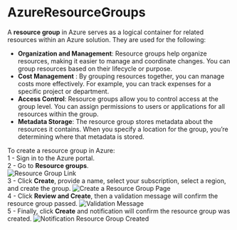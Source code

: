 # AzureResourceGroups
A <b>resource group</b> in Azure serves as a logical container for related resources within an Azure solution. They are used for the following:
<ul>
  <li><b>Organization and Management</b>: Resource groups help organize resources, making it easier to manage and coordinate changes. You can group resources based on their lifecycle or purpose.</li>
  <li><b>Cost Management</b> : By grouping resources together, you can manage costs more effectively. For example, you can track expenses for a specific project or department.</li>
  <li><b>Access Control</b>: Resource groups allow you to control access at the group level. You can assign permissions to users or applications for all resources within the group.</li>
  <li><b>Metadata Storage</b>: The resource group stores metadata about the resources it contains. When you specify a location for the group, you’re determining where that metadata is stored.</li>
</ul>

To create a resource group in Azure:<br/>
1 - Sign in to the Azure portal.<br/>
2 - Go to <b>Resource groups</b>.<br/>
<img alt="Resource Group Link" src="https://github.com/tipros/AzureResourceGroups/assets/170012689/c0496fb9-9cfe-4c0b-9186-f8a83e585194" />
  <br/>
3 - Click <b>Create</b>, provide a name, select your subscription, select a region, and create the group.
<img alt="Create a Resource Group Page" src="https://github.com/tipros/AzureResourceGroups/assets/170012689/0562a7e7-a136-4aa6-9074-c96b24f550ab" />
  <br/>
4 - Click <b>Review and Create</b>, then a validation message will confirm the resource group passed.
<img alt="Validation Message" src="https://github.com/tipros/AzureResourceGroups/assets/170012689/b97c55de-65f1-402a-a15f-f0269516f613" />
<br/>
5 - Finally, click <b>Create</b> and notification will confirm the resource group was created.
<img alt="Notification Resource Group Created" src="https://github.com/tipros/AzureResourceGroups/assets/170012689/f13e1680-0163-4d80-bbdc-bb1dd5e82250" />





